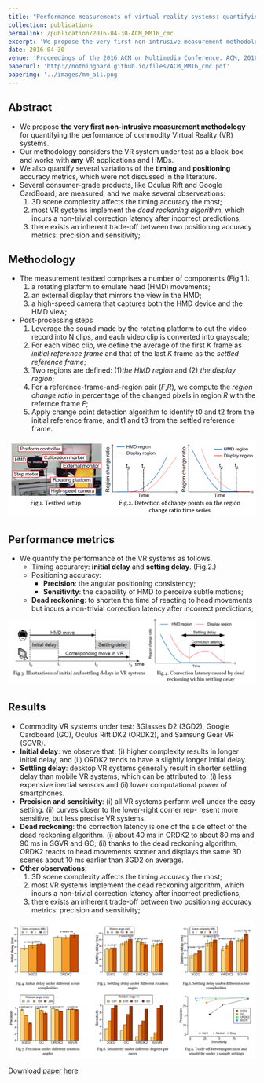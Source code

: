 ```yaml
---
title: "Performance measurements of virtual reality systems: quantifying the timing and positioning accuracy"
collection: publications
permalink: /publication/2016-04-30-ACM_MM16_cmc
excerpt: 'We propose the very first non-intrusive measurement methodology for quantifying the performance of commodity Virtual Reality (VR) systems. Our methodology considers the VR system under test as a black-box and works with any VR applications. Multiple performance metrics on timing and positioning accuracy are considered, and we make several observations: (i) 3D scene complexity affects the timing accuracy the most, (ii) most VR systems implement the dead reckoning algorithm, which incurs a non-trivial correction latency after incorrect predictions, and (iii) there exists an inherent trade-off between two positioning accuracy metrics: precision and sensitivity.'
date: 2016-04-30
venue: 'Proceedings of the 2016 ACM on Multimedia Conference. ACM, 2016.'
paperurl: 'http://nothinghard.github.io/files/ACM_MM16_cmc.pdf'
paperimg: '../images/mm_all.png'
---
```


## Abstract
- We propose **the very first non-intrusive measurement methodology** for quantifying the performance of commodity Virtual Reality (VR) systems.
- Our methodology considers the VR system under test as a black-box and works with **any** VR applications and HMDs.
- We also quantify several variations of the **timing** and **positioning** accuracy metrics, which were not discussed in the literature.
- Several consumer-grade products, like Oculus Rift and Google CardBoard, are measured, and we make several observeations:
	1. 3D scene complexity affects the timing accuracy the most;
	2. most VR systems implement the _dead reckoning algorithm_, which incurs a non-trivial correction latency after incorrect predictions;
	3. there exists an inherent trade-off between two positioning accuracy metrics: precision and sensitivity;

## Methodology
- The measurement testbed comprises a number of components (Fig.1.):
	1. a rotating platform to emulate head (HMD) movements;
	2. an external display that mirrors the view in the HMD;
	3. a high-speed camera that captures both the HMD device and the HMD view;
- Post-processing steps
	1. Leverage the sound made by the rotating platform to cut the video record into N clips, and each video clip is converted into grayscale;
	2. For each video clip, we define the average of the first _K_ frame as _initial reference frame_ and that of the last _K_ frame as the _settled reference frame_;
	3. Two regions are defined: (1)_the HMD region_ and (2) _the display region_;
	4. For a reference-frame-and-region pair (_F_,_R_), we compute the _region change ratio_ in percentage of the changed pixels in region _R_ with the refernce frame _F_;
	5. Apply change point detection algorithm to identify t0 and t2 from the initial reference frame, and t1 and t3 from the settled reference frame.

![Illustration of initial and settling delay](../images/mm_setup.png)

## Performance metrics
- We quantify the performance of the VR systems as follows.
	- Timing accurarcy: **initial delay** and **setting delay**. (Fig.2.)
	- Positioning accuracy:
		- **Precision**: the angular positioning consistency;
		- **Sensitivity**: the capability of HMD to perceive subtle motions;
	- **Dead reckoning**: to shorten the time of reacting to head movements but incurs a non-trivial correction latency after incorrect predictions;

![Dead deckoning](../images/mm_reckon.png)

## Results
- Commodity VR systems under test: 3Glasses D2 (3GD2), Google Cardboard (GC), Oculus Rift DK2 (ORDK2), and Samsung Gear VR (SGVR).
- **Initial delay**: we observe that: (i) higher complexity results in longer initial delay, and (ii) ORDK2 tends to have a slightly longer initial delay.
- **Settling delay**: desktop VR systems generally result in shorter settling delay than mobile VR systems, which can be attributed to: (i) less expensive inertial sensors and (ii) lower computational power of smartphones.
- **Precision and sensitivity**: (i) all VR systems perform well under the easy setting. (ii) curves closer to the lower-right corner rep- resent more sensitive, but less precise VR systems.
- **Dead reckoning**: the correction latency is one of the side effect of the dead reckoning algorithm. (i) about 40 ms in ORDK2 to about 80 ms and 90 ms in SGVR and GC; (ii) thanks to the dead reckoning algorithm, ORDK2 reacts to head movements sooner and displays the same 3D scenes about 10 ms earlier than 3GD2 on average.
- **Other observations**:
	1. 3D scene complexity affects the timing accuracy the most;
	2. most VR systems implement the dead reckoning algorithm, which incurs a non-trivial correction latency after incorrect predictions;
	3. there exists an inherent trade-off between two positioning accuracy metrics: precision and sensitivity;

![Performance](../images/mm_perf.png)

<a href='http://nothinghard.github.io/files/ACM_MM16_cmc.pdf'>Download paper here</a>